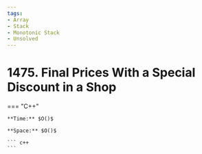 ```yaml
---
tags:
- Array
- Stack
- Monotonic Stack
- Unsolved
---
```



# 1475. Final Prices With a Special Discount in a Shop

=== "C++"

    **Time:** $O()$

    **Space:** $O()$

    ``` c++
    ```